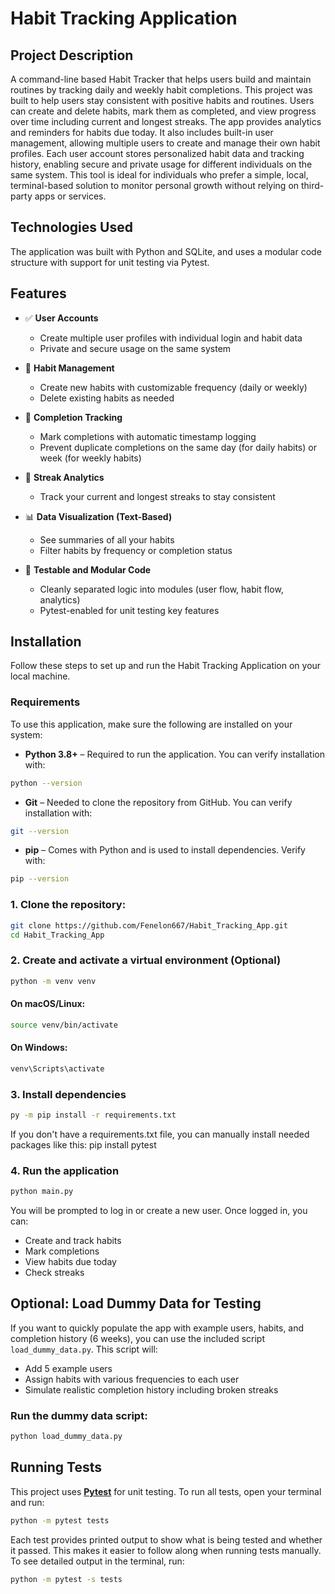 # Habit Tracking Application
## Project Description
A command-line based Habit Tracker that helps users build and maintain routines by tracking daily and weekly habit completions. 
This project was built to help users stay consistent with positive habits and routines. 
Users can create and delete habits, mark them as completed, and view progress over time including current and longest streaks. 
The app provides analytics and reminders for habits due today.
It also includes built-in user management, allowing multiple users to create and manage their own habit profiles. 
Each user account stores personalized habit data and tracking history, enabling secure and private usage for different individuals on the same system.
This tool is ideal for individuals who prefer a simple, local, terminal-based solution to monitor personal growth without relying on third-party apps or services. 


## Technologies Used
The application was built with Python and SQLite, and uses a modular code structure with support for unit testing via Pytest.

## Features
- ✅ **User Accounts**
  - Create multiple user profiles with individual login and habit data
  - Private and secure usage on the same system

- 📝 **Habit Management**
  - Create new habits with customizable frequency (daily or weekly)
  - Delete existing habits as needed

- 📅 **Completion Tracking**
  - Mark completions with automatic timestamp logging
  - Prevent duplicate completions on the same day (for daily habits) or week (for weekly habits)

- 🔁 **Streak Analytics**
  - Track your current and longest streaks to stay consistent

- 📊 **Data Visualization (Text-Based)**
  - See summaries of all your habits
  - Filter habits by frequency or completion status

- 🧪 **Testable and Modular Code**
  - Cleanly separated logic into modules (user flow, habit flow, analytics)
  - Pytest-enabled for unit testing key features
 
## Installation
Follow these steps to set up and run the Habit Tracking Application on your local machine.

### Requirements
To use this application, make sure the following are installed on your system:
- **Python 3.8+** – Required to run the application. You can verify installation with:
```bash
python --version
```
- **Git** – Needed to clone the repository from GitHub. You can verify installation with:
```bash
git --version
```
- **pip** – Comes with Python and is used to install dependencies. Verify with:
```bash
pip --version
```

  

   
### 1. Clone the repository:
   ```bash
   git clone https://github.com/Fenelon667/Habit_Tracking_App.git
   cd Habit_Tracking_App
   ```

### 2. Create and activate a virtual environment (Optional)
  ```bash
  python -m venv venv
  ```
  #### On macOS/Linux:
  ```bash
  source venv/bin/activate
  ```
  #### On Windows:
  ```bash
  venv\Scripts\activate
  ```
  
### 3. Install dependencies
  ```bash
  py -m pip install -r requirements.txt
  ```
If you don't have a requirements.txt file, you can manually install needed packages like this:
pip install pytest

### 4. Run the application
  ```bash
  python main.py
  ```
  You will be prompted to log in or create a new user. Once logged in, you can:
- Create and track habits
- Mark completions
- View habits due today
- Check streaks

## Optional: Load Dummy Data for Testing
If you want to quickly populate the app with example users, habits, and completion history (6 weeks), you can use the included script `load_dummy_data.py`.
This script will:
- Add 5 example users
- Assign habits with various frequencies to each user
- Simulate realistic completion history including broken streaks

### Run the dummy data script:
```bash
python load_dummy_data.py
```

## Running Tests
This project uses **[Pytest](https://docs.pytest.org/)** for unit testing.
To run all tests, open your terminal and run:
```bash
python -m pytest tests
```

Each test provides printed output to show what is being tested and whether it passed. This makes it easier to follow along when running tests manually.
To see detailed output in the terminal, run:
```bash
python -m pytest -s tests
```


